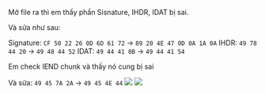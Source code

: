 Mở file ra thì em thấy phần Sisnature, IHDR, IDAT bị sai.

Và sửa như sau:

Signature: `CF 50 22 26 0D 6D 61 72` -> `89 20 4E 47 0D 0A 1A 0A`
IHDR: `49 78 44 20` -> `49 48 44 52`
IDAT: `49 44 41 0B` -> `49 44 41 54`


Em check IEND chunk và thấy nó cung bị sai


Và sửa: `49 45 7A 2A` -> `49 45 4E 44`
![](https://drive.google.com/file/d/1CFr7NorRtLx7uh_ijdVSqirb9jUOeuS2/view?usp=share_link)
![](https://drive.google.com/file/d/1CFr7NorRtLx7uh_ijdVSqirb9jUOeuS2/view?usp=share_link)
![]()
![]()
